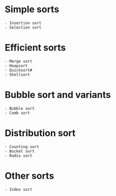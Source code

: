 # Simple sorts
    - Insertion sort
    - Selection sort
# Efficient sorts
    - Merge sort
    - Heapsort
    - Quicksort#
    - Shellsort
# Bubble sort and variants
    - Bubble sort
    - Comb sort
# Distribution sort
    - Counting sort
    - Bucket sort
    - Radix sort
# Other sorts
    - Index sort
